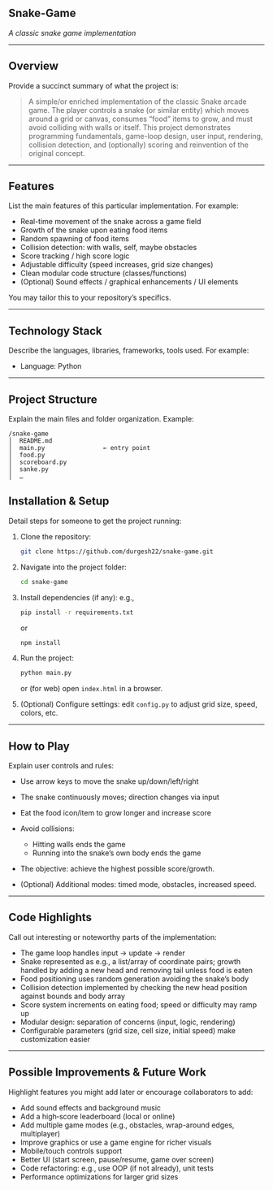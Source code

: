 ## Snake-Game
*A classic snake game implementation*

---

## Overview

Provide a succinct summary of what the project is:

> A simple/or enriched implementation of the classic Snake arcade game. The player controls a snake (or similar entity) which moves around a grid or canvas, consumes “food” items to grow, and must avoid colliding with walls or itself. This project demonstrates programming fundamentals, game-loop design, user input, rendering, collision detection, and (optionally) scoring and reinvention of the original concept.

---

## Features

List the main features of this particular implementation. For example:

* Real-time movement of the snake across a game field
* Growth of the snake upon eating food items
* Random spawning of food items
* Collision detection: with walls, self, maybe obstacles
* Score tracking / high score logic
* Adjustable difficulty (speed increases, grid size changes)
* Clean modular code structure (classes/functions)
* (Optional) Sound effects / graphical enhancements / UI elements

You may tailor this to your repository’s specifics.

---

## Technology Stack

Describe the languages, libraries, frameworks, tools used. For example:

* Language: Python 
---

## Project Structure

Explain the main files and folder organization. Example:

```
/snake-game
│  README.md
│  main.py                ← entry point
│  food.py          
│  scoreboard.py           
│  sanke.py              
│  …
```

## Installation & Setup

Detail steps for someone to get the project running:

1. Clone the repository:

   ```bash
   git clone https://github.com/durgesh22/snake-game.git
   ```
2. Navigate into the project folder:

   ```bash
   cd snake-game
   ```
3. Install dependencies (if any): e.g.,

   ```bash
   pip install -r requirements.txt
   ```

   or

   ```bash
   npm install
   ```
4. Run the project:

   ```bash
   python main.py
   ```

   or (for web) open `index.html` in a browser.
5. (Optional) Configure settings: edit `config.py` to adjust grid size, speed, colors, etc.

---

## How to Play

Explain user controls and rules:

* Use arrow keys to move the snake up/down/left/right
* The snake continuously moves; direction changes via input
* Eat the food icon/item to grow longer and increase score
* Avoid collisions:

  * Hitting walls ends the game
  * Running into the snake’s own body ends the game
* The objective: achieve the highest possible score/growth.
* (Optional) Additional modes: timed mode, obstacles, increased speed.

---

## Code Highlights

Call out interesting or noteworthy parts of the implementation:

* The game loop handles input → update → render
* Snake represented as e.g., a list/array of coordinate pairs; growth handled by adding a new head and removing tail unless food is eaten
* Food positioning uses random generation avoiding the snake’s body
* Collision detection implemented by checking the new head position against bounds and body array
* Score system increments on eating food; speed or difficulty may ramp up
* Modular design: separation of concerns (input, logic, rendering)
* Configurable parameters (grid size, cell size, initial speed) make customization easier

---

## Possible Improvements & Future Work

Highlight features you might add later or encourage collaborators to add:

* Add sound effects and background music
* Add a high‐score leaderboard (local or online)
* Add multiple game modes (e.g., obstacles, wrap-around edges, multiplayer)
* Improve graphics or use a game engine for richer visuals
* Mobile/touch controls support
* Better UI (start screen, pause/resume, game over screen)
* Code refactoring: e.g., use OOP (if not already), unit tests
* Performance optimizations for larger grid sizes
